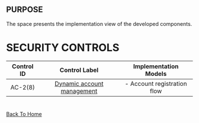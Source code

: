 ## PURPOSE
The space presents the implementation view of the developed components.

# SECURITY CONTROLS
|Control ID|Control Label|Implementation Models|
|:---:|:---:|:---:|
|AC-2(8)|[Dynamic account management](dynamic-account-management.md)|- Account registration flow<br>|


#
[Back To Home](/README.md)
